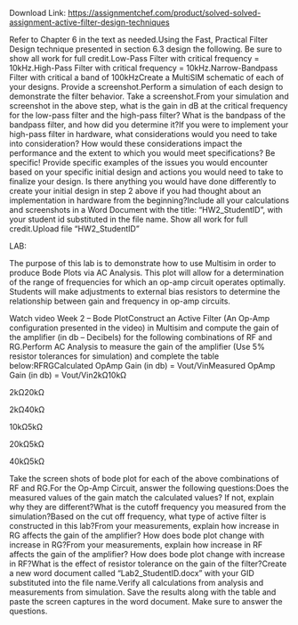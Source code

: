 Download Link: https://assignmentchef.com/product/solved-solved-assignment-active-filter-design-techniques
<br>
<p class="ui header product-top-header" title="ASSIGNMENT: Active Filter Design Techniques Solution">Refer to Chapter 6 in the text as needed.Using the Fast, Practical Filter Design technique presented in section 6.3 design the following.  Be sure to show all work for full credit.Low-Pass Filter with critical frequency = 10kHz.High-Pass Filter with critical frequency = 10kHz.Narrow-Bandpass Filter with critical a band of 100kHzCreate a MultiSIM schematic of each of your designs.  Provide a screenshot.Perform a simulation of each design to demonstrate the filter behavior.  Take a screenshot.From your simulation and screenshot in the above step, what is the gain in dB at the critical frequency for the low-pass filter and the high-pass filter?  What is the bandpass of the bandpass filter, and how did you determine it?If you were to implement your high-pass filter in hardware, what considerations would you need to take into consideration?  How would these considerations impact the performance and the extent to which you would meet specifications?  Be specific!  Provide specific examples of the issues you would encounter based on your specific initial design and actions you would need to take to finalize your design.  Is there anything you would have done differently to create your initial design in step 2 above if you had thought about an implementation in hardware from the beginning?Include all your calculations and screenshots in a Word Document with the title: “HW2_StudentID”, with your student id substituted in the file name.  Show all work for full credit.Upload file “HW2_StudentID”

LAB:

The purpose of this lab is to demonstrate how to use Multisim in order to produce Bode Plots via AC Analysis. This plot will allow for a determination of the range of frequencies for which an op-amp circuit operates optimally. Students will make adjustments to external bias resistors to determine the relationship between gain and frequency in op-amp circuits.

Watch video Week 2 – Bode PlotConstruct an Active Filter (An Op-Amp configuration presented in the video) in Multisim and compute the gain of the amplifier (in db – Decibels) for the following combinations of RF and RG.Perform AC Analysis to measure the gain of the amplifier (Use 5% resistor tolerances for simulation) and complete the table below:RFRGCalculated OpAmp Gain (in db) = Vout/VinMeasured OpAmp Gain (in db) = Vout/Vin2kΩ10kΩ

2kΩ20kΩ

2kΩ40kΩ

10kΩ5kΩ

20kΩ5kΩ

40kΩ5kΩ

Take the screen shots of bode plot for each of the above combinations of RF and RG.For the Op-Amp Circuit, answer the following questions:Does the measured values of the gain match the calculated values? If not, explain why they are different?What is the cutoff frequency you measured from the simulation?Based on the cut off frequency, what type of active filter is constructed in this lab?From your measurements, explain how increase in RG affects the gain of the amplifier? How does bode plot change with increase in RG?From your measurements, explain how increase in RF affects the gain of the amplifier? How does bode plot change with increase in RF?What is the effect of resistor tolerance on the gain of the filter?Create a new word document called “Lab2_StudentID.docx” with your GID substituted into the file name.Verify all calculations from analysis and measurements from simulation. Save the results along with the table and paste the screen captures in the word document. Make sure to answer the questions.